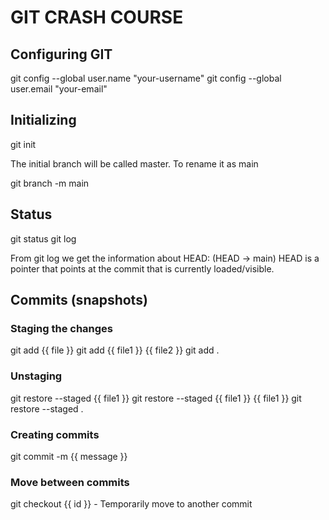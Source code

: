 # GIT CRASH COURSE

## Configuring GIT
git config --global user.name "your-username"
git config --global user.email "your-email"

## Initializing
git init

The initial branch will be called master. To rename it as main

git branch -m main

## Status
git status
git log 

From git log we get the information about HEAD: (HEAD -> main)
HEAD is a pointer that points at the commit that is currently loaded/visible.

## Commits (snapshots)

### Staging the changes
git add {{ file }}
git add {{ file1 }} {{ file2 }}
git add . 

### Unstaging 
git restore --staged {{ file1 }}
git restore --staged {{ file1 }} {{ file1 }}
git restore --staged .

### Creating commits
git commit -m {{ message }}

### Move between commits
git checkout {{ id }} - Temporarily move to another commit